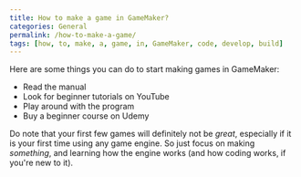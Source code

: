 ```yaml
---
title: How to make a game in GameMaker?
categories: General
permalink: /how-to-make-a-game/
tags: [how, to, make, a, game, in, GameMaker, code, develop, build]
---
```


Here are some things you can do to start making games in GameMaker:
- Read the manual
- Look for beginner tutorials on YouTube
- Play around with the program
- Buy a beginner course on Udemy

Do note that your first few games will definitely not be *great*, especially if it is your first time using any game engine. So just focus on making *something*, and learning how the engine works (and how coding works, if you're new to it).